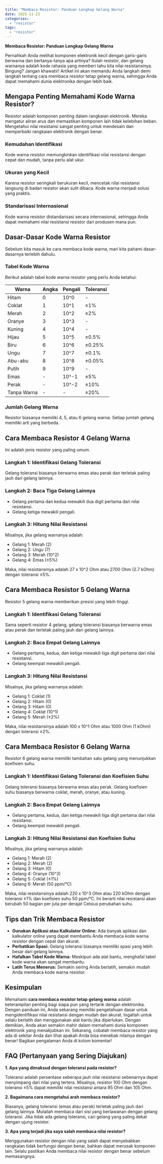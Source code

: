 ```yaml
---
title: "Membaca Resistor: Panduan Lengkap Gelang Warna"
date: 2025-11-23
categories: 
  - "resistor"
tags: 
  - "resistor"
---
```


**Membaca Resistor: Panduan Lengkap Gelang Warna**

Pernahkah Anda melihat komponen elektronik kecil dengan garis-garis berwarna dan bertanya-tanya apa artinya? Itulah resistor, dan gelang warnanya adalah kode rahasia yang memberi tahu kita nilai resistansinya. Bingung? Jangan khawatir! Artikel ini akan memandu Anda langkah demi langkah tentang cara membaca resistor tetap gelang warna, sehingga Anda dapat memahami dunia elektronika dengan lebih baik.

## Mengapa Penting Memahami Kode Warna Resistor?

Resistor adalah komponen penting dalam rangkaian elektronik. Mereka mengatur aliran arus dan memastikan komponen lain tidak kelebihan beban. Mengetahui nilai resistansi sangat penting untuk mendesain dan memperbaiki rangkaian elektronik dengan benar.

### Kemudahan Identifikasi

Kode warna resistor memungkinkan identifikasi nilai resistansi dengan cepat dan mudah, tanpa perlu alat ukur.

### Ukuran yang Kecil

Karena resistor seringkali berukuran kecil, mencetak nilai resistansi langsung di badan resistor akan sulit dibaca. Kode warna menjadi solusi yang praktis.

### Standarisasi Internasional

Kode warna resistor distandarisasi secara internasional, sehingga Anda dapat memahami nilai resistansi resistor dari produsen mana pun.

## Dasar-Dasar Kode Warna Resistor

Sebelum kita masuk ke cara membaca kode warna, mari kita pahami dasar-dasarnya terlebih dahulu.

### Tabel Kode Warna

Berikut adalah tabel kode warna resistor yang perlu Anda ketahui:

| Warna | Angka | Pengali | Toleransi |
| --- | --- | --- | --- |
| Hitam | 0 | 10^0 | \- |
| Coklat | 1 | 10^1 | ±1% |
| Merah | 2 | 10^2 | ±2% |
| Oranye | 3 | 10^3 | \- |
| Kuning | 4 | 10^4 | \- |
| Hijau | 5 | 10^5 | ±0.5% |
| Biru | 6 | 10^6 | ±0.25% |
| Ungu | 7 | 10^7 | ±0.1% |
| Abu-abu | 8 | 10^8 | ±0.05% |
| Putih | 9 | 10^9 | \- |
| Emas | \- | 10^-1 | ±5% |
| Perak | \- | 10^-2 | ±10% |
| Tanpa Warna | \- | \- | ±20% |

### Jumlah Gelang Warna

Resistor biasanya memiliki 4, 5, atau 6 gelang warna. Setiap jumlah gelang memiliki arti yang berbeda.

## Cara Membaca Resistor 4 Gelang Warna

Ini adalah jenis resistor yang paling umum.

### Langkah 1: Identifikasi Gelang Toleransi

Gelang toleransi biasanya berwarna emas atau perak dan terletak paling jauh dari gelang lainnya.

### Langkah 2: Baca Tiga Gelang Lainnya

- Gelang pertama dan kedua mewakili dua digit pertama dari nilai resistansi.
- Gelang ketiga mewakili pengali.

### Langkah 3: Hitung Nilai Resistansi

Misalnya, jika gelang warnanya adalah:

- Gelang 1: Merah (2)
- Gelang 2: Ungu (7)
- Gelang 3: Merah (10^2)
- Gelang 4: Emas (±5%)

Maka, nilai resistansinya adalah 27 x 10^2 Ohm atau 2700 Ohm (2.7 kOhm) dengan toleransi ±5%.

## Cara Membaca Resistor 5 Gelang Warna

Resistor 5 gelang warna memberikan presisi yang lebih tinggi.

### Langkah 1: Identifikasi Gelang Toleransi

Sama seperti resistor 4 gelang, gelang toleransi biasanya berwarna emas atau perak dan terletak paling jauh dari gelang lainnya.

### Langkah 2: Baca Empat Gelang Lainnya

- Gelang pertama, kedua, dan ketiga mewakili tiga digit pertama dari nilai resistansi.
- Gelang keempat mewakili pengali.

### Langkah 3: Hitung Nilai Resistansi

Misalnya, jika gelang warnanya adalah:

- Gelang 1: Coklat (1)
- Gelang 2: Hitam (0)
- Gelang 3: Hitam (0)
- Gelang 4: Coklat (10^1)
- Gelang 5: Merah (±2%)

Maka, nilai resistansinya adalah 100 x 10^1 Ohm atau 1000 Ohm (1 kOhm) dengan toleransi ±2%.

## Cara Membaca Resistor 6 Gelang Warna

Resistor 6 gelang warna memiliki tambahan satu gelang yang menunjukkan koefisien suhu.

### Langkah 1: Identifikasi Gelang Toleransi dan Koefisien Suhu

Gelang toleransi biasanya berwarna emas atau perak. Gelang koefisien suhu biasanya berwarna coklat, merah, oranye, atau kuning.

### Langkah 2: Baca Empat Gelang Lainnya

- Gelang pertama, kedua, dan ketiga mewakili tiga digit pertama dari nilai resistansi.
- Gelang keempat mewakili pengali.

### Langkah 3: Hitung Nilai Resistansi dan Koefisien Suhu

Misalnya, jika gelang warnanya adalah:

- Gelang 1: Merah (2)
- Gelang 2: Merah (2)
- Gelang 3: Hitam (0)
- Gelang 4: Oranye (10^3)
- Gelang 5: Coklat (±1%)
- Gelang 6: Merah (50 ppm/°C)

Maka, nilai resistansinya adalah 220 x 10^3 Ohm atau 220 kOhm dengan toleransi ±1% dan koefisien suhu 50 ppm/°C. Ini berarti nilai resistansi akan berubah 50 bagian per juta per derajat Celsius perubahan suhu.

## Tips dan Trik Membaca Resistor

- **Gunakan Aplikasi atau Kalkulator Online:** Ada banyak aplikasi dan kalkulator online yang dapat membantu Anda membaca kode warna resistor dengan cepat dan akurat.
- **Perhatikan Spasi:** Gelang toleransi biasanya memiliki spasi yang lebih besar dari gelang lainnya.
- **Hafalkan Tabel Kode Warna:** Meskipun ada alat bantu, menghafal tabel kode warna akan sangat membantu.
- **Latih Terus Menerus:** Semakin sering Anda berlatih, semakin mudah Anda membaca kode warna resistor.

## Kesimpulan

Memahami **cara membaca resistor tetap gelang warna** adalah keterampilan penting bagi siapa pun yang tertarik dengan elektronika. Dengan panduan ini, Anda sekarang memiliki pengetahuan dasar untuk mengidentifikasi nilai resistansi dengan mudah dan akurat. Ingatlah untuk selalu berlatih dan menggunakan alat bantu jika diperlukan. Dengan demikian, Anda akan semakin mahir dalam memahami dunia komponen elektronik yang menakjubkan ini. Sekarang, cobalah membaca resistor yang ada di sekitar Anda dan lihat apakah Anda bisa menebak nilainya dengan benar! Bagikan pengalaman Anda di kolom komentar!

## FAQ (Pertanyaan yang Sering Diajukan)

**1\. Apa yang dimaksud dengan toleransi pada resistor?**

Toleransi adalah persentase seberapa jauh nilai resistansi sebenarnya dapat menyimpang dari nilai yang tertera. Misalnya, resistor 100 Ohm dengan toleransi ±5% dapat memiliki nilai resistansi antara 95 Ohm dan 105 Ohm.

**2\. Bagaimana cara mengetahui arah membaca resistor?**

Biasanya, gelang toleransi (emas atau perak) terletak paling jauh dari gelang lainnya. Mulailah membaca dari sisi yang berlawanan dengan gelang toleransi. Jika tidak ada gelang toleransi, cari gelang yang paling dekat dengan ujung resistor.

**3\. Apa yang terjadi jika saya salah membaca nilai resistor?**

Menggunakan resistor dengan nilai yang salah dapat menyebabkan rangkaian tidak berfungsi dengan benar, bahkan dapat merusak komponen lain. Selalu pastikan Anda membaca nilai resistor dengan benar sebelum memasangnya.
